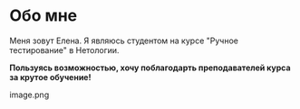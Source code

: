 # Обо мне

Меня зовут Елена. Я являюсь студентом на курсе "Ручное тестирование" в Нетологии. 

**Пользуясь возможностью, хочу поблагодарть преподавателей курса за крутое обучение!**

image.png
